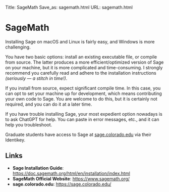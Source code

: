 Title: SageMath
Save_as: sagemath.html
URL: sagemath.html

# SageMath

Installing Sage on macOS and Linux is fairly easy, and Windows is more challenging.

You have two basic options: install an existing executable file, or compile from source. The latter produces a more efficient/optimized version of Sage on your machine, but it is more complicated and time-consuming. I strongly recommend you carefully read and adhere to the installation instructions *(seriously — a stitch in time!)*.

If you install from source, expect significant compile time. In this case, you can opt to set your machine up for development, which means contributing your own code to Sage. You are welcome to do this, but it is certainly not required, and you can do it at a later time.

If you have trouble installing Sage, your most expedient option nowadays is to ask ChatGPT for help. You can paste in error messages, etc., and it can help you troubleshoot.

Graduate students have access to Sage at [sage.colorado.edu](https://sage.colorado.edu/) via their Identikey.

## Links

- **Sage Installation Guide**: <https://doc.sagemath.org/html/en/installation/index.html>
- **SageMath Official Website**: <https://www.sagemath.org/>
- **sage.colorado.edu**: <https://sage.colorado.edu/>
